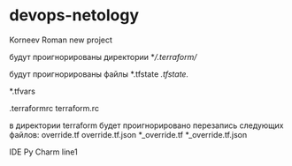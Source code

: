 # devops-netology
Korneev Roman new project

будут проигнорированы директории
**/.terraform/*

будут проигнорированы файлы
*.tfstate
*.tfstate.*

*.tfvars

.terraformrc
terraform.rc


в директории terraform будет проигнорировано перезапись следующих файлов:
override.tf
override.tf.json
*_override.tf
*_override.tf.json
 

I D E   P y   C h a r m   l i n e 1  
 